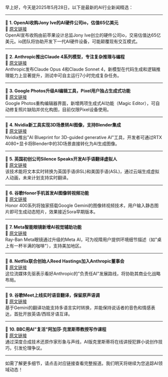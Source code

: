早上好，今天是2025年5月28日，以下是最新的AI行业新闻精选：

---

📌 **1. OpenAI收购Jony Ive的AI硬件公司io，估值65亿美元**  
🔗 [原文链接](https://www.theverge.com/news/671838/openai-jony-ive-ai-hardware-apple)  
OpenAI宣布收购由前苹果设计总监Jony Ive创立的硬件公司io，交易估值达65亿美元。io团队将协助开发下一代AI硬件设备，可能颠覆现有交互模式。

---

📌 **2. Anthropic推出Claude 4系列模型，专注复杂推理与编程**  
🔗 [原文链接](https://www.theverge.com/news/672705/anthropic-claude-4-ai-ous-sonnet-availability)  
Anthropic发布Claude Opus 4和Claude Sonnet 4，新模型在代码生成和逻辑推理能力上显著提升，测试中可自主运行7小时完成复杂任务。

---

📌 **3. Google Photos升级AI编辑工具，Pixel用户独占生成式功能**  
🔗 [原文链接](https://www.theverge.com/news/675469/google-photos-editor-ai-tool-suggestions-update)  
Google Photos重构编辑器界面，新增两项生成式AI功能（Magic Editor），可自动修复照片缺陷并优化构图，目前仅限Pixel设备使用。

---

📌 **4. Nvidia新工具实现3D场景转AI图像，支持Blender集成**  
🔗 [原文链接](https://www.theverge.com/news/658613/nvidia-ai-blueprint-blender-3d-image-references)  
Nvidia推出"AI Blueprint for 3D-guided generative AI"工具，开发者可通过RTX 4080+显卡将Blender中的3D场景直接转化为AI生成图像。

---

📌 **5. 英国初创公司Silence Speaks开发AI手语翻译虚拟人**  
🔗 [原文链接](https://www.wired.com/story/silence-speaks-deaf-ai-signing/)  
该技术能将文本实时转换为英国手语(BSL)和美国手语(ASL)，通过云端生成虚拟人动画，未来计划支持实时翻译。

---

📌 **6. 谷歌Honor手机首发AI图像转视频功能**  
🔗 [原文链接](https://www.theverge.com/news/664812/google-honor-ai-image-to-video-gemini)  
Honor 400系列将独家搭载Google Gemini的图像转视频技术，用户输入静态图片即可生成动态短片，效果接近Sora早期版本。

---

📌 **7. Meta智能眼镜新增AI视觉辅助功能**  
🔗 [原文链接](https://www.theverge.com/news/667613/ray-ban-meta-smart-glasses-ai-detailed-responses-call-a-volunteer)  
Ray-Ban Meta眼镜通过升级的Meta AI，可为视障用户提供环境细节描述（如"桌上有一杯半满的咖啡"），支持美加地区。

---

📌 **8. Netflix联合创始人Reed Hastings加入Anthropic董事会**  
🔗 [原文链接](https://www.theverge.com/news/675750/netflix-co-founder-reed-hastings-anthropic-board-of-directors)  
这位流媒体先驱表示看好Anthropic的"负责任AI"发展路线，将协助其商业化战略布局。

---

📌 **9. 谷歌Meet上线实时语音翻译，保留原声语调**  
🔗 [原文链接](https://www.theverge.com/news/670322/google-meet-gemini-translation-ai-english-spanish)  
基于Gemini的翻译功能支持多语言实时转换，并能保持说话者的音色和情感表达，首批开放英语/西班牙语互译。

---

📌 **10. BBC用AI"复活"阿加莎·克里斯蒂教授写作课程**  
🔗 [原文链接](https://www.theverge.com/news/659150/bbc-agatha-christie-ai-maestro-classes)  
通过深度合成技术还原作家形象与声线，AI版克里斯蒂将在线讲授犯罪小说创作技巧，引发伦理争议。

---

如需了解更多细节，请点击对应链接查看完整报道。我们明天将继续为您追踪AI领域动态！

